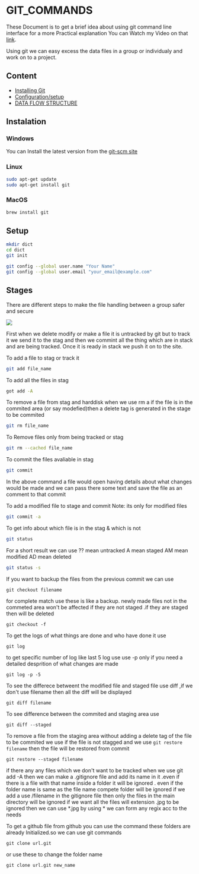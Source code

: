 #                               GIT_COMMANDS

These Document is to get a brief idea about using git command line interface
for  a more Practical explanation You can Watch my Video on that [link](https://youtube.com/).

Using git we can easy excess the data files in a group or individualy and work
on to a project.

## Content 

- [Installing Git](#instalation)
- [Configuration/setup](#setup)
- [DATA FLOW STRUCTURE](#stages)


## Instalation
###  Windows
You can Install the latest version from the [git-scm site](https://git-scm.com/download/win)
### Linux
```bash
sudo apt-get update
sudo apt-get install git
```
### MacOS
```bash
brew install git
```
## Setup
```bash
mkdir dict
cd dict
git init
```

```bash
git config --global user.name "Your Name"
git config --global user.email "your_email@example.com"
```


## Stages

There are different steps to make the file handling between a group safer and secure

<img src='https://res.cloudinary.com/practicaldev/image/fetch/s--M_fHUEqA--/c_limit%2Cf_auto%2Cfl_progressive%2Cq_auto%2Cw_880/https://thepracticaldev.s3.amazonaws.com/i/128hsgntnsu9bww0y8sz.png'>

First when we delete modify or make a file it is untracked by git but to track
it we send it to the stag and then we commint all the thing which are in 
stack and are being tracked.
Once it is ready in stack we push it on to the site.


To add a file to stag or track it 

```bash
git add file_name
```

To add all the files in stag

```bash
got add -A
```


To remove a file from stag and harddisk
when we use rm a if the file is in the commited area (or say modefied)then  a delete tag is generated in the stage to be commited 
```bash
git rm file_name
```

To Remove files only from being tracked or stag

```bash
git rm --cached file_name
```

To commit the files avaliable in stag

```bash
git commit
```
In the above command a file would open having details about what changes would
be made and we can pass there some text and save the file as an comment to
that commit 

To add a modified file to stage and commit 
Note: its only for modified files

```bash
git commit -a
```

To get info about which file is in the stag & which is not 

```bash
git status
```
For a short result we can use 
?? mean untracked A mean staged AM mean modified  AD mean deleted 
```bash
git status -s
```
If you want to backup the files from the previous commit we can use 
```
git checkout filename
```
for complete match use
these is like a backup. newly made files not in the commeted area won't be affected if they are not staged .if they are staged then will be deleted  
```
git checkout -f
```                                                                                                                                                                       
To get the logs of what things are done and who have done it use 
```
git log
```
to get specific number of log like last 5 log use
use -p only if you need a detailed desprition of what changes are made 
```
git log -p -5
```
To see the differece betweent the modified file and staged file use diff ,if we don't use filename then all the diff will be displayed
```
git diff filename
```

To see difference between the commited and staging area use 
```
git diff --staged
```
To remove a file from the staging area without adding a delete tag of the file to be commited we use 
if the file is not stagged and we use  ```git restore filename``` then the file will be restored from commit
```
git restore --staged filename
```
if there any any files which we don't want to be tracked when we use git add -A  then we can make a .gitignore file and add its name in it .even if there is a file with that name inside a folder it will be ignored . even if the folder name is same as the file name compete folder will be ignored
if we add a use /filename in the gitignore file then only the files in the main directory will be ignored
if we want all the files will extension .jpg to be ignored then we can use *.jpg
by using * we can form any regix acc to the needs

To get a github file from github you can use the command 
these folders are already Initialized.so we can use git commands
```
git clone url.git 
```
or use these to change the folder name

```
git clone url.git new_name
```

